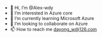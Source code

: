 - 👋 Hi, I’m @Alex-wdy
- 👀 I’m interested in Azure core
- 🌱 I’m currently learning Microsoft Azure
- 💞️ I’m looking to collaborate on Azure
- 📫 How to reach me dayong_w@126.com

<!---
Alex-wdy/Alex-wdy is a ✨ special ✨ repository because its `README.md` (this file) appears on your GitHub profile.
You can click the Preview link to take a look at your changes.
--->

